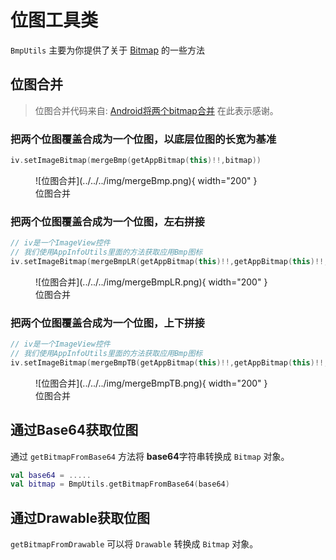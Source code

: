 # 位图工具类

`BmpUtils` 主要为你提供了关于 [Bitmap](https://developer.android.com/reference/kotlin/android/graphics/Bitmap?hl=en) 的一些方法

## 位图合并

> 位图合并代码来自:
> [Android将两个bitmap合并](https://blog.csdn.net/brian512/article/details/50562193)
> 在此表示感谢。

### 把两个位图覆盖合成为一个位图，以底层位图的长宽为基准

```kotlin
iv.setImageBitmap(mergeBmp(getAppBitmap(this)!!,bitmap))
```

<figure markdown>
  ![位图合并](../../../img/mergeBmp.png){ width="200" }
  <figcaption>位图合并</figcaption>
</figure>

### 把两个位图覆盖合成为一个位图，左右拼接

```kotlin
// iv是一个ImageView控件
// 我们使用AppInfoUtils里面的方法获取应用Bmp图标
iv.setImageBitmap(mergeBmpLR(getAppBitmap(this)!!,getAppBitmap(this)!!,true))
```

<figure markdown>
  ![位图合并](../../../img/mergeBmpLR.png){ width="200" }
  <figcaption>位图合并</figcaption>
</figure>

### 把两个位图覆盖合成为一个位图，上下拼接

```kotlin
// iv是一个ImageView控件
// 我们使用AppInfoUtils里面的方法获取应用Bmp图标
iv.setImageBitmap(mergeBmpTB(getAppBitmap(this)!!,getAppBitmap(this)!!,true))
```

<figure markdown>
  ![位图合并](../../../img/mergeBmpTB.png){ width="200" }
  <figcaption>位图合并</figcaption>
</figure>

## 通过Base64获取位图

通过 `getBitmapFromBase64` 方法将 **base64**字符串转换成 `Bitmap` 对象。

```kotlin
val base64 = .....
val bitmap = BmpUtils.getBitmapFromBase64(base64)
```

## 通过Drawable获取位图

`getBitmapFromDrawable` 可以将 `Drawable` 转换成 `Bitmap` 对象。
